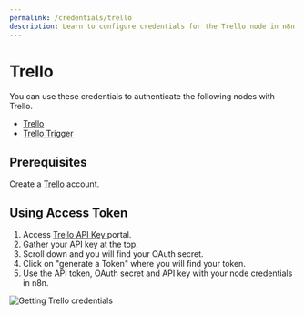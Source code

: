 ```yaml
---
permalink: /credentials/trello
description: Learn to configure credentials for the Trello node in n8n
---
```


# Trello

You can use these credentials to authenticate the following nodes with Trello.
- [Trello](../../nodes-library/nodes/Trello/README.md)
- [Trello Trigger](../../nodes-library/trigger-nodes/TrelloTrigger/README.md)

## Prerequisites

Create a [Trello](https://trello.com/) account.

## Using Access Token

1. Access [Trello API Key ](https://trello.com/app-key) portal.
2. Gather your API key at the top.
3. Scroll down and you will find your OAuth secret.
4. Click on "generate a Token" where you will find your token.
5. Use the API token, OAuth secret and API key with your node credentials in n8n.

![Getting Trello credentials](./using-access-token.gif)
